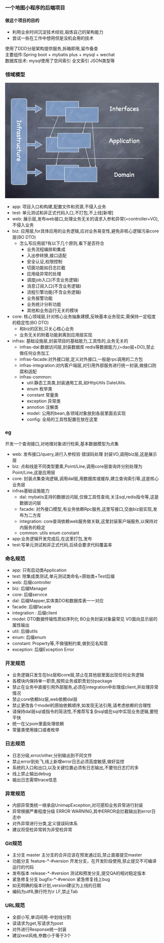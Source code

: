 ### 一个地图小程序的后端项目
#### 做这个项目的目的
   + 利用业余时间沉淀技术经验,锻炼自己的架构能力
   + 尝试一些在工作中想用但是没机会用的技术

使用了DDD分层架构提供服务,拆箱即用,留作备查<br>
主要组件:Spring boot + mybatis plus + mysql + wechat <br>
数据库技术: mysql使用了空间索引 全文索引 JSON类型等<br>


### 领域模型

![img.png](img.png)

+ app: 项目入口和构建,配置文件和资源,不侵入业务<br>
+ test: 单元测试和非正式代码入口,不打包,不上线[新增]<br>
+ web: 展示层,发布web接口,处理业务无关的请求入参和异常(=controller+VO),不侵入业务 <br>
+ biz: 应用层,for具体应用的业务逻辑,应对业务易变性,避免非核心逻辑污染core层(BO DTO)<br>
    + 怎么写应用层?有以下几个原则,看下是否符合
        + 业务流程编排和集成
        + 入出参转换,接口适配
        + 安全认证,权限控制
        + 切面功能如日志拦截
        + 应用级异常的处理
        + 调度job入口(不含业务逻辑)
        + 消息订阅入口(不含业务逻辑)
        + 流程引擎功能(不含业务逻辑)
        + 业务报警功能
        + 业务统计分析功能
        + 其他和业务运行无关的模块
+ core: 核心领域层,针对核心业务抽象建模,反映基本业务现实,需保持一定程度的稳定性(BO DTO)<br>
    + 和biz的区别,只关心核心业务
    + 业务无关的附着功能剥离到应用层实现
+ infras: 基础设施层,封装项目的基础能力,工具性的,业务无关的<br>
    - infras-dal:数据访问层,封装数据库 redis等数据能力,(=dao层+DO),禁止做任何业务加工<br>
    - infras-facade:对外接口层,定义对外接口,一般是rpc调用的二方包<br>
    - infras-integration:对内客户端层,对引用外部服务进行统一封装,做接口防腐和适配<br>
    - infras-common:
        - util:静态工具类,封装通用工具,如HttpUtils DateUtils.<br>
        - enum 枚举类<br>
        - constant 常量类<br>
        - exception 异常类
        - annotion 注解类
        - model: 公用的bean,各领域对象放到各层里面去实现
        - config: 全局的工具性配置在放在这里

### eg

开发一个查询接口,对地理对象进行检索,基本数据模型为点集<br>

+ web: 发布接口/query,进行入参校验 错误码处理 封装VO,调用biz层,这是展示层<br>
+ biz: 点和线是不同类型要素,Point/Line,调用core层查询并分别处理为Point/Line,这是应用层<br>
+ core: 封装点集查询逻辑,调用dal层,用数据库或缓存,建立查询索引等,这是核心业务层<br>
+ infras基础设施能力<br>
    - dal: mybatis支持的数据访问层,仅做工具性查询,关注sql,redis指令等,这是数据访问层<br>
    - facade: 对外接口模型,有业务依赖Rpc服务,这里写接口,交由biz层实现,发布为二方库<br>
    - integration: core查询依赖web服务做关联,这里封装客户端服务,以保持对内服务的稳定<br>
    - common: utils enum constant
+ app:业务逻辑开发完成后,在这里打包,发布<br>
+ test:写单元测试和非正式代码,后续会要求代码覆盖率<br>

### 命名规范

+ app: 只有启动类Application
+ test: 除集成类测试,单元测试类命名=原始类+Test后缀
+ web: 后缀controller
+ biz: 后缀Manager
+ core: 后缀service
+ dal: 后缀Mapper,实体类DO和数据库表一一对应
+ facade: 后缀facade
+ integration : 后缀client
+ model: DTO数据传输性质如序列化 BO业务封装对象最常见 VO面向显示层的属性输出
+ util: 后缀utils
+ enum: 后缀enum
+ constant: Property等,不做强制约束,做到见名知意
+ exception: 后缀Exception Error

### 开发规范

+ 业务逻辑只发生在biz层和core层,禁止在其他层里面出现任何业务逻辑
+ 各模块内保持单一职责,按照业务或职责划分package
+ 禁止在业务中直接引用外部服务,必须在integration中处理成client,并处理异常情况
+ 禁止core依赖biz层,web依赖dal层
+ 禁止更改各个model的原始依赖顺序,如发现无法引用,请考虑依赖的合理性
+ 请保持dal层sql或指令的简洁性,不推荐写复杂sql或在sql中实现业务逻辑,要短平快
+ 统一在父pom里面处理依赖
+ 常量类使用接口或者枚举

### 日志规范

+ 日志分级,error/other,分别输出到不同文件
+ 禁止error到处飞,线上新增error日志必须高度敏感,做好监控
+ 系统的入口和出口,以及关键位置必须有日志输出,不要怕日志打的多
+ 线上禁止输出debug
+ 输出日志需带trace信息

### 异常规范

+ 内部异常类统一继承自UnimapException,对可感知业务异常进行封装
+ 异常根据严重程度分级 ERROR WARNING,其中ERROR会拦截输出到error日志中
+ 对外异常进行分类,定义错误码体系
+ 建议将受检异常转为非受检异常

### Git规范

+ 主分支 master 主分支的合并应该在预发通过后,禁止直接提交master
+ 功能分支 feature-*-#version 开发分支，在开发阶段使用,禁止提交不可编译运行的代码
+ 发布版本 release-*-#version 测试和预发分支,提交QA的相对稳定版本
+ 紧急修复分支 bugfix-*-#version 紧急修复线上bug
+ 如无明确的版本计划,version建议为上线的日期
+ 编码为utf8,换行符为\r LF,禁止Tab

### URL规范

+ 全部小写,单词间用-中划线分割
+ 读请求为get,写请求为post
+ 对外进行Response统一封装
+ 建议rest风格,参数小于等于3个


